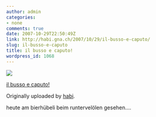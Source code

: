 ```yaml
---
author: admin
categories:
- none
comments: true
date: 2007-10-29T22:50:49Z
link: http://habi.gna.ch/2007/10/29/il-busso-e-caputo/
slug: il-busso-e-caputo
title: il busso e caputo!
wordpress_id: 1068
---
```


[![](http://farm3.static.flickr.com/2383/1801256538_ca1ab9975d_m.jpg)](http://www.flickr.com/photos/habi/1801256538/)
   

 
  [il busso e caputo!](http://www.flickr.com/photos/habi/1801256538/)
    

  Originally uploaded by [habi](http://www.flickr.com/people/habi/).
 



heute am bierhübeli beim runtervelölen gesehen....
  

